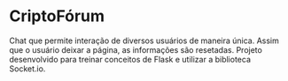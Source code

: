 # CriptoFórum 

Chat que permite interação de diversos usuários de maneira única. Assim que o usuário deixar a página, as informações são resetadas. 
Projeto desenvolvido para treinar conceitos de Flask e utilizar a biblioteca Socket.io. 

